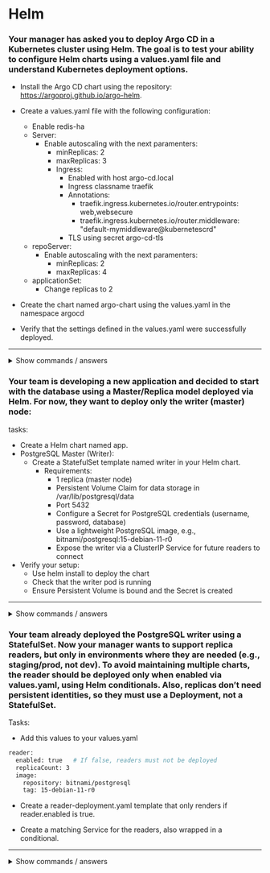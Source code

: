 # Helm

### Your manager has asked you to deploy Argo CD in a Kubernetes cluster using Helm. The goal is to test your ability to configure Helm charts using a values.yaml file and understand Kubernetes deployment options.

- Install the Argo CD chart using the repository: https://argoproj.github.io/argo-helm.

- Create a values.yaml file with the following configuration:
  - Enable redis-ha
  - Server:
    - Enable autoscaling with the next paramenters:
      - minReplicas: 2
      - maxReplicas: 3
      - Ingress:
        - Enabled with host argo-cd.local
        - Ingress classname traefik
        - Annotations: 
          - traefik.ingress.kubernetes.io/router.entrypoints: web,websecure
          - traefik.ingress.kubernetes.io/router.middleware: "default-mymiddleware@kubernetescrd"
        - TLS using secret argo-cd-tls
  - repoServer:
    - Enable autoscaling with the next paramenters:
      - minReplicas: 2
      - maxReplicas: 4
  - applicationSet:
      - Change replicas to 2
- Create the chart named argo-chart using the values.yaml in the namespace argocd
- Verify that the settings defined in the values.yaml were successfully deployed.

---

<details>
<summary>Show commands / answers</summary>
<p>

```bash
helm repo add argo https://argoproj.github.io/argo-helm
helm repo update

helm show values argo/argo-cd > argo-cd.yaml

# you can use for example: /^server:/ to efficiently search for through the YAML file
vim argo-cd.yaml

# values.yaml
redis-ha:
  enable: true
server:
  autoscaling:
    enabled: true
    minReplicas: 2
    maxReplicas: 3
  ingress:
    enabled: true
    ingressClassName: traefik
    annotations:
      traefik.ingress.kubernetes.io/router.entrypoints: web,websecure
      traefik.ingress.kubernetes.io/router.middleware: default-mymiddleware@kubernetescrd
    hostname: argo-cd.local
    extraTls:
      - hosts:
        - argocd.example.com
        secretName: argo-cd-tls
repoServer:
  autoscaling:
    enabled: true
    minReplicas: 2
    maxReplicas: 4
applicationSet:
  replicas: 2

# We create the chart

kubectl create ns argocd
helm install -n argocd argo-chart argo/argo-cd -f values.yaml 

# We check if the changes were successful
helm get manifest argo-chart -n argocd | grep -i <value to search>

```

</p>
</details>

### Your team is developing a new application and decided to start with the database using a Master/Replica model deployed via Helm. For now, they want to deploy only the writer (master) node:

tasks:

- Create a Helm chart named app.
- PostgreSQL Master (Writer):
  - Create a StatefulSet template named writer in your Helm chart. 
    - Requirements:
      - 1 replica (master node)
      - Persistent Volume Claim for data storage in /var/lib/postgresql/data
      - Port 5432
      - Configure a Secret for PostgreSQL credentials (username, password, database)
      - Use a lightweight PostgreSQL image, e.g., bitnami/postgresql:15-debian-11-r0
      - Expose the writer via a ClusterIP Service for future readers to connect
- Verify your setup:
  - Use helm install to deploy the chart
  - Check that the writer pod is running
  - Ensure Persistent Volume is bound and the Secret is created

---

<details>
<summary>Show commands / answers</summary>
<p>

```bash
helm create app

# values.yaml
postgresql:
  image: bitnami/postgresql:15-debian-11-r0
  replicaCount: 1
  persistence:
    enabled: true
    size: 1Gi
  port: 5432
  credentials:
    username: postgres
    password: mysecurepassword
    database: mydatabase




# templates/secret.yaml
apiVersion: v1
kind: Secret
metadata:
  name: {{ include "app.fullname" . }}-secret
type: Opaque
stringData:
  POSTGRES_USER: {{ .Values.postgresql.credentials.username }}
  POSTGRES_PASSWORD: {{ .Values.postgresql.credentials.password }}
  POSTGRES_DB: {{ .Values.postgresql.credentials.database }}




# templates/service.yaml
apiVersion: v1
kind: Service
metadata:
  name: {{ include "app.fullname" . }}-writer
spec:
  type: ClusterIP
  ports:
    - port: {{ .Values.postgresql.port }}
      targetPort: {{ .Values.postgresql.port }}
      name: postgres
  selector:
    app.kubernetes.io/name: {{ include "app.name" . }}
    role: writer




# templates/writer-statefulset.yaml
apiVersion: apps/v1
kind: StatefulSet
metadata:
  name: {{ include "app.fullname" . }}-writer
spec:
  serviceName: {{ include "app.fullname" . }}-writer
  replicas: {{ .Values.postgresql.replicaCount }}
  selector:
    matchLabels:
      app.kubernetes.io/name: {{ include "app.name" . }}
      role: writer
  template:
    metadata:
      labels:
        app.kubernetes.io/name: {{ include "app.name" . }}
        role: writer
    spec:
      containers:
        - name: postgres
          image: {{ .Values.postgresql.image }}
          ports:
            - containerPort: {{ .Values.postgresql.port }}
          env:
            - name: POSTGRES_USER
              valueFrom:
                secretKeyRef:
                  name: {{ include "app.fullname" . }}-secret
                  key: POSTGRES_USER
            - name: POSTGRES_PASSWORD
              valueFrom:
                secretKeyRef:
                  name: {{ include "app.fullname" . }}-secret
                  key: POSTGRES_PASSWORD
            - name: POSTGRES_DB
              valueFrom:
                secretKeyRef:
                  name: {{ include "app.fullname" . }}-secret
                  key: POSTGRES_DB
          volumeMounts:
            - name: data
              mountPath: /var/lib/postgresql/data
  volumeClaimTemplates:
    - metadata:
        name: data
      spec:
        accessModes: ["ReadWriteOnce"]
        resources:
          requests:
            storage: {{ .Values.postgresql.persistence.size }}

# You can deploy the app by doing:
helm install app ./app
kubectl get pods
kubectl get pvc
kubectl get secret

```

</p>
</details>

### Your team already deployed the PostgreSQL writer using a StatefulSet. Now your manager wants to support replica readers, but only in environments where they are needed (e.g., staging/prod, not dev). To avoid maintaining multiple charts, the reader should be deployed only when enabled via values.yaml, using Helm conditionals. Also, replicas don’t need persistent identities, so they must use a Deployment, not a StatefulSet.

Tasks:

- Add this values to your values.yaml

```bash
reader:
  enabled: true   # If false, readers must not be deployed
  replicaCount: 3
  image:
    repository: bitnami/postgresql
    tag: 15-debian-11-r0
```

- Create a reader-deployment.yaml template that only renders if reader.enabled is true.

- Create a matching Service for the readers, also wrapped in a conditional.

---

<details>
<summary>Show commands / answers</summary>
<p>

```bash
#Reader deployment
{{- if .Values.reader.enabled }}
apiVersion: apps/v1
kind: Deployment
metadata:
  name: {{ include "app.fullname" . }}-reader
spec:
  replicas: {{ .Values.reader.replicaCount | default 1 }}
  selector:
    matchLabels:
      app: {{ include "app.name" . }}-reader
  template:
    metadata:
      labels:
        app: {{ include "app.name" . }}-reader
    spec:
      containers:
        - name: reader
          image: "{{ .Values.reader.image.repository }}:{{ .Values.reader.image.tag }}"
          env:
            - name: POSTGRES_USER
              valueFrom:
                secretKeyRef:
                  name: {{ include "app.fullname" . }}-secret
                  key: username
            - name: POSTGRES_PASSWORD
              valueFrom:
                secretKeyRef:
                  name: {{ include "app.fullname" . }}-secret
                  key: password
            - name: POSTGRES_DB
              valueFrom:
                secretKeyRef:
                  name: {{ include "app.fullname" . }}-secret
                  key: database
          ports:
            - name: postgres
              containerPort: 5432
{{- end }}

# Service
{{- if .Values.reader.enabled }}
apiVersion: v1
kind: Service
metadata:
  name: {{ include "app.fullname" . }}-reader
spec:
  selector:
    app: {{ include "app.name" . }}-reader
  ports:
    - port: 5432
      targetPort: 5432
{{- end }}

```

</p>
</details>

